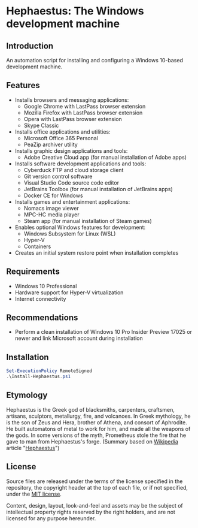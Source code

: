 # Hephaestus: The Windows development machine

## Introduction

An automation script for installing and configuring a Windows 10-based
development machine.

## Features

*   Installs browsers and messaging applications:
    *   Google Chrome with LastPass browser extension
    *   Mozilla Firefox with LastPass browser extension
    *   Opera with LastPass browser extension
    *   Skype Classic
*   Installs office applications and utilities:
    *   Microsoft Office 365 Personal
    *   PeaZip archiver utility
*   Installs graphic design applications and tools:
    *   Adobe Creative Cloud app (for manual installation of Adobe apps)
*   Installs software development applications and tools:
    *   Cyberduck FTP and cloud storage client
    *   Git version control software
    *   Visual Studio Code source code editor
    *   JetBrains Toolbox (for manual installation of JetBrains apps)
    *   Docker CE for Windows
*   Installs games and entertainment applications:
    *   Nomacs image viewer
    *   MPC-HC media player
    *   Steam app (for manual installation of Steam games)
*   Enables optional Windows features for development:
    *   Windows Subsystem for Linux (WSL)
    *   Hyper-V 
    *   Containers
*   Creates an initial system restore point when installation completes
    
## Requirements

*   Windows 10 Professional
*   Hardware support for Hyper-V virtualization
*   Internet connectivity

## Recommendations

*   Perform a clean installation of Windows 10 Pro Insider Preview 17025
    or newer and link Microsoft account during installation

## Installation

```powershell
Set-ExecutionPolicy RemoteSigned
.\Install-Hephaestus.ps1
```

## Etymology

Hephaestus is the Greek god of blacksmiths, carpenters, craftsmen,
artisans, sculptors, metallurgy, fire, and volcanoes. In Greek
mythology, he is the son of Zeus and Hera, brother of Athena,
and consort of Aphrodite. He built automatons of metal to work for him,
and made all the weapons of the gods. In some versions of the myth,
Prometheus stole the fire that he gave to man from Hephaestus's forge.
(Summary based on [Wikipedia](https://www.wikipedia.org/) article
"[Hephaestus](https://en.wikipedia.org/wiki/Hephaestus)")

## License

Source files are released under the terms of the license specified in
the repository, the copyright header at the top of each file, or if not
specified, under the [MIT license](https://opensource.org/licenses/MIT).

Content, design, layout, look-and-feel and assets may be the subject of
intellectual property rights reserved by the right holders, and are not
licensed for any purpose hereunder.
